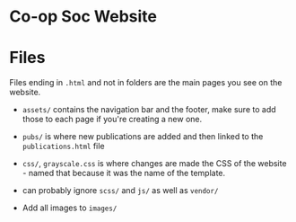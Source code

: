 # Co-op Soc Website

# Files
Files ending in `.html` and not in folders are the main pages you see on the website.
- `assets/` contains the navigation bar and the footer, make sure to add those to each page if you're creating a new one.

- `pubs/` is where new publications are added and then linked to the `publications.html` file

- `css/`, `grayscale.css` is where changes are made the CSS of the website - named that because it was the name of the template.

- can probably ignore `scss/` and `js/` as well as `vendor/`

- Add all images to `images/`
